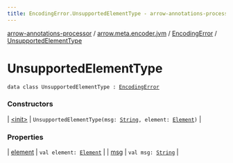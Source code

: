 ```yaml
---
title: EncodingError.UnsupportedElementType - arrow-annotations-processor
---
```


[arrow-annotations-processor](../../../index.html) / [arrow.meta.encoder.jvm](../../index.html) / [EncodingError](../index.html) / [UnsupportedElementType](./index.html)

# UnsupportedElementType

`data class UnsupportedElementType : `[`EncodingError`](../index.html)

### Constructors

| [&lt;init&gt;](-init-.html) | `UnsupportedElementType(msg: `[`String`](https://kotlinlang.org/api/latest/jvm/stdlib/kotlin/-string/index.html)`, element: `[`Element`](http://docs.oracle.com/javase/6/docs/api/javax/lang/model/element/Element.html)`)` |

### Properties

| [element](element.html) | `val element: `[`Element`](http://docs.oracle.com/javase/6/docs/api/javax/lang/model/element/Element.html) |
| [msg](msg.html) | `val msg: `[`String`](https://kotlinlang.org/api/latest/jvm/stdlib/kotlin/-string/index.html) |

